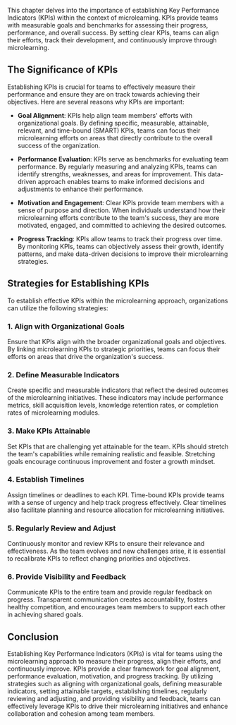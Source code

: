 
This chapter delves into the importance of establishing Key Performance Indicators (KPIs) within the context of microlearning. KPIs provide teams with measurable goals and benchmarks for assessing their progress, performance, and overall success. By setting clear KPIs, teams can align their efforts, track their development, and continuously improve through microlearning.

The Significance of KPIs
------------------------

Establishing KPIs is crucial for teams to effectively measure their performance and ensure they are on track towards achieving their objectives. Here are several reasons why KPIs are important:

* **Goal Alignment**: KPIs help align team members' efforts with organizational goals. By defining specific, measurable, attainable, relevant, and time-bound (SMART) KPIs, teams can focus their microlearning efforts on areas that directly contribute to the overall success of the organization.

* **Performance Evaluation**: KPIs serve as benchmarks for evaluating team performance. By regularly measuring and analyzing KPIs, teams can identify strengths, weaknesses, and areas for improvement. This data-driven approach enables teams to make informed decisions and adjustments to enhance their performance.

* **Motivation and Engagement**: Clear KPIs provide team members with a sense of purpose and direction. When individuals understand how their microlearning efforts contribute to the team's success, they are more motivated, engaged, and committed to achieving the desired outcomes.

* **Progress Tracking**: KPIs allow teams to track their progress over time. By monitoring KPIs, teams can objectively assess their growth, identify patterns, and make data-driven decisions to improve their microlearning strategies.

Strategies for Establishing KPIs
--------------------------------

To establish effective KPIs within the microlearning approach, organizations can utilize the following strategies:

### 1\. Align with Organizational Goals

Ensure that KPIs align with the broader organizational goals and objectives. By linking microlearning KPIs to strategic priorities, teams can focus their efforts on areas that drive the organization's success.

### 2\. Define Measurable Indicators

Create specific and measurable indicators that reflect the desired outcomes of the microlearning initiatives. These indicators may include performance metrics, skill acquisition levels, knowledge retention rates, or completion rates of microlearning modules.

### 3\. Make KPIs Attainable

Set KPIs that are challenging yet attainable for the team. KPIs should stretch the team's capabilities while remaining realistic and feasible. Stretching goals encourage continuous improvement and foster a growth mindset.

### 4\. Establish Timelines

Assign timelines or deadlines to each KPI. Time-bound KPIs provide teams with a sense of urgency and help track progress effectively. Clear timelines also facilitate planning and resource allocation for microlearning initiatives.

### 5\. Regularly Review and Adjust

Continuously monitor and review KPIs to ensure their relevance and effectiveness. As the team evolves and new challenges arise, it is essential to recalibrate KPIs to reflect changing priorities and objectives.

### 6\. Provide Visibility and Feedback

Communicate KPIs to the entire team and provide regular feedback on progress. Transparent communication creates accountability, fosters healthy competition, and encourages team members to support each other in achieving shared goals.

Conclusion
----------

Establishing Key Performance Indicators (KPIs) is vital for teams using the microlearning approach to measure their progress, align their efforts, and continuously improve. KPIs provide a clear framework for goal alignment, performance evaluation, motivation, and progress tracking. By utilizing strategies such as aligning with organizational goals, defining measurable indicators, setting attainable targets, establishing timelines, regularly reviewing and adjusting, and providing visibility and feedback, teams can effectively leverage KPIs to drive their microlearning initiatives and enhance collaboration and cohesion among team members.
